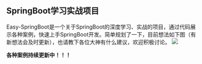 ## SpringBoot学习实战项目

Easy-SpringBoot是一个关于SpringBoot的深度学习、实战的项目，通过代码展示各种案例，快速上手SpringBoot开发。简单规划了一下，目前想法如下图（有新想法会及时更新），也请教下各位大神有什么建议，欢迎积极讨论。
![](https://github.com/Mark-Chou20/easy-springboot/blob/main/Easy-SpringBoot.png)


**各种案例持续更新中！！！**
